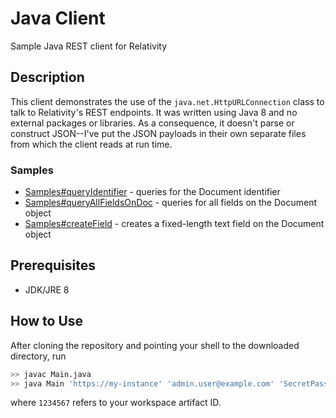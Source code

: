 # Java Client
Sample Java REST client for Relativity

## Description
This client demonstrates the use of the `java.net.HttpURLConnection` class to talk to Relativity's REST endpoints. It was written using
Java 8 and no external packages or libraries. As a consequence, it doesn't parse or construct JSON--I've put the JSON payloads in their
own separate files from which the client reads at run time. 

### Samples
* [Samples#queryIdentifier](Samples.java#L64) - queries for the Document identifier
* [Samples#queryAllFieldsOnDoc](Samples.java#L73) - queries for all fields on the Document object
* [Samples#createField](Samples.java#L86) - creates a fixed-length text field on the Document object

## Prerequisites
* JDK/JRE 8

## How to Use
After cloning the repository and pointing your shell to the downloaded directory, run

```bash
>> javac Main.java
>> java Main 'https://my-instance' 'admin.user@example.com' 'SecretPassword!000' '1234567'
```
where `1234567` refers to your workspace artifact ID.
